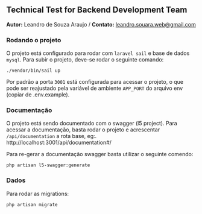 ## Technical Test for Backend Development Team

**Autor:** Leandro de Souza Araujo / **Contato:** leandro.souara.web@gmail.com

### Rodando o projeto

O projeto está configurado para rodar com `laravel sail` e base de dados `mysql`.
Para subir o projeto, deve-se rodar o seguinte comando: 

```
./vendor/bin/sail up 
```

Por padrão a porta `3001` está configurada para acessar o projeto, o que 
pode ser reajustado pela variável de ambiente `APP_PORT` do arquivo env
(copiar de .env.example).

### Documentação

O projeto está sendo documentado com o swagger (l5 project). Para acessar a 
documentação, basta rodar o projeto e acrescentar `/api/documentation` a rota base, eg:. http://localhost:3001/api/documentation#/

Para re-gerar a documentação swagger basta utilizar o seguinte comendo: 

```
php artisan l5-swagger:generate 
```

### Dados

Para rodar as migrations:

```
php artisan migrate
```
